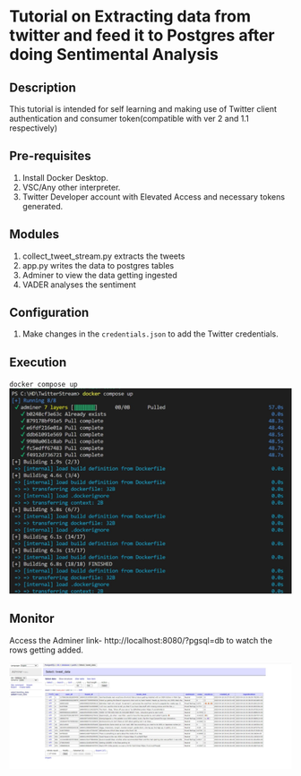# Tutorial on Extracting data from twitter and feed it to Postgres after doing Sentimental Analysis

## Description
This tutorial is intended for self learning and making use of Twitter client authentication and consumer token(compatible with ver 2 and 1.1 respectively)

## Pre-requisites
1. Install Docker Desktop.
2. VSC/Any other interpreter.
3. Twitter Developer account with Elevated Access and necessary tokens generated.

## Modules
1. collect_tweet_stream.py extracts the tweets
2. app.py writes the data to postgres tables
3. Adminer  to view the data getting ingested
4. VADER analyses the sentiment

## Configuration
1. Make changes in the `credentials.json` to add the Twitter credentials.


## Execution

`docker compose up`
![alt text](https://github.com/subashkonar13/twitterStreaming/blob/main/images/git1.jpg)

## Monitor

Access the Adminer link- http://localhost:8080/?pgsql=db to watch the rows getting added.

![](https://github.com/subashkonar13/twitterStreaming/blob/main/images/git124.jpg)
